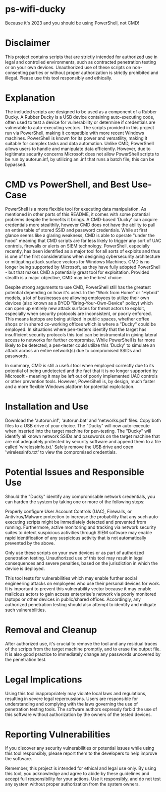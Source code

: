 # ps-wifi-ducky
Because it's 2023 and you should be using PowerShell, not CMD!

# Disclaimer 
This project contains scripts that are strictly intended for authorized use in legal and controlled environments, such as contracted penetration testing or on your own devices. Unauthorized use of these scripts on non-consenting parties or without proper authorization is strictly prohibited and illegal. Please use this tool responsibly and ethically.

# Explanation 
The included scripts are designed to be used as a component of a Rubber Ducky. A Rubber Ducky is a USB device containing auto-executing code, often used to test a device for vulnerability or determine if credentials are vulnerable to auto-executing vectors. The scripts provided in this project run via PowerShell, making it compatible with more recent Windows machines. PowerShell is known for its power and versatility, making it suitable for complex tasks and data automation. Unlike CMD, PowerShell allows users to handle and manipulate data efficiently. However, due to legitimate security concerns Microsoft does not allow PowerShell scripts to be run by autorun.inf, by utilizing an .inf that runs a batch file, this can be bypassed.

# CMD vs PowerShell, and Best Use-Case
PowerShell is a more flexible tool for executing data manipulation. As mentioned in other parts of this README, it comes with some potential problems despite the benefits it brings. A CMD-based 'Ducky' can acquire credentials more stealthily, however CMD does not have the ability to pull an entire table of stored SSID and password credentials. While at first glance seems like a glaring weakness, CMD is able to operate "under the hood" meaning that CMD scripts are far less likely to trigger any sort of UAC controls, firewalls or alerts on SIEM technology. PowerShell, especially recently, has been identified as a major tool for all sorts of exploits and thus is one of the first considerations when designing cybersecurity architecture or mitigating attack surface vectors for Windows Machines. CMD is no longer being supported by Microsoft, as they have fully adopted PowerShell - but that makes CMD a potentially great tool for exploitation. Provided stealth is a major objective, CMD may be the best choice.

Despite strong arguments to use CMD, PowerShell still has the greatest potential depending on how it's used. In the "Work from Home" or "Hybrid" models, a lot of businesses are allowing employees to utilize their own devices (also known as a BYOD "Bring-Your-Own-Device" policy) which can open up entirely new attack surfaces for threat actors to exploit, especially when security protocols are inconsistent, or poorly enforced. This means laptops are being utilized in public spaces, whether coffee shops or in shared co-working offices which is where a "Ducky" could be employed. In situations where pen-testers identify that the target has insufficient security protocols this tool can be instrumental in giving lateral access to networks for further compromise. While PowerShell is far more likely to be detected, a pen-tester could utilize this 'Ducky' to simulate an attack across an entire network(s) due to compromised SSIDs and passwords.

In summary, CMD is still a useful tool when employed correctly due to its potential of being undetected and the fact that it is no longer supported by Microsoft - meaning it may be left out of poorly implemented UAC controls or other prevention tools. However, PowerShell is, by design, much faster and a more flexible Windows platform for potential exploitation.

# Installation and Use 
Download the 'autorun.inf', 'autorun.bat' and 'networks.ps1' files. 
Copy both files to a USB drive of your choice. The "Ducky" will now auto-execute when inserted into the target machine for pen-testing. The "Ducky" will identify all known network SSIDs and passwords on the target machine that are not adequately protected by security software and append them to a file called 'wirelessinfo.txt.' Safely remove the USB drive and open 'wirelessinfo.txt' to view the compromised credentials.

# Potential Issues and Responsible Use 
Should the "Ducky" identify any compromisable network credentials, you can harden the system by taking one or more of the following steps:

Properly configure User Account Controls (UAC), Firewalls, or Antivirus/Malware protection to increase the probability that any such auto-executing scripts might be immediately detected and prevented from running. Furthermore, active monitoring and tracking via network security suites to detect suspicious activities through SIEM software may enable rapid identification of any suspicious activity that is not automatically prevented by the above.

Only use these scripts on your own devices or as part of authorized penetration testing. Unauthorized use of this tool may result in legal consequences and severe penalties, based on the jurisdiction in which the device is deployed.

This tool tests for vulnerabilities which may enable further social engineering attacks on employees who use their personal devices for work. It is important to prevent this vulnerability vector because it may enable malicious actors to gain access enterprise's network via poorly monitored laptops or other devices in public/shared offices. Accordingly, any authorized penetration testing should also attempt to identify and mitigate such vulnerabilities.

# Removal and Cleanup 
After authorized use, it's crucial to remove the tool and any residual traces of the scripts from the target machine promptly, and to erase the output file. It is also good practice to immediately change any passwords uncovered by the penetration test.

# Legal Implications 
Using this tool inappropriately may violate local laws and regulations, resulting in severe legal repercussions. Users are responsible for understanding and complying with the laws governing the use of penetration testing tools. The software authors expressly forbid the use of this software without authorization by the owners of the tested devices.

# Reporting Vulnerabilities 
If you discover any security vulnerabilities or potential issues while using this tool responsibly, please report them to the developers to help improve the software.

Remember, this project is intended for ethical and legal use only. By using this tool, you acknowledge and agree to abide by these guidelines and accept full responsibility for your actions. Use it responsibly, and do not test any system without proper authorization from the system owners.
